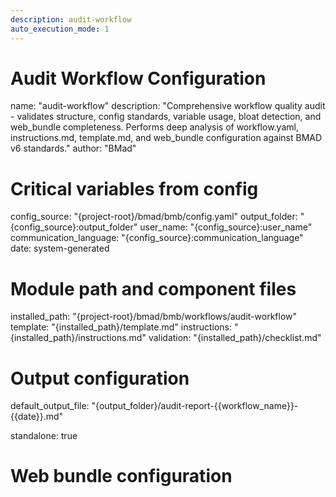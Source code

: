 ```yaml
---
description: audit-workflow
auto_execution_mode: 1
---
```


# Audit Workflow Configuration
name: "audit-workflow"
description: "Comprehensive workflow quality audit - validates structure, config standards, variable usage, bloat detection, and web_bundle completeness. Performs deep analysis of workflow.yaml, instructions.md, template.md, and web_bundle configuration against BMAD v6 standards."
author: "BMad"

# Critical variables from config
config_source: "{project-root}/bmad/bmb/config.yaml"
output_folder: "{config_source}:output_folder"
user_name: "{config_source}:user_name"
communication_language: "{config_source}:communication_language"
date: system-generated

# Module path and component files
installed_path: "{project-root}/bmad/bmb/workflows/audit-workflow"
template: "{installed_path}/template.md"
instructions: "{installed_path}/instructions.md"
validation: "{installed_path}/checklist.md"

# Output configuration
default_output_file: "{output_folder}/audit-report-{{workflow_name}}-{{date}}.md"

standalone: true

# Web bundle configuration